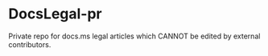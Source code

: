 # DocsLegal-pr
Private repo for docs.ms legal articles which CANNOT be edited by external contributors.
